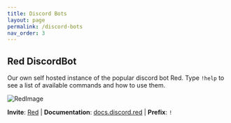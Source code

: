 ```yaml
---
title: Discord Bots
layout: page
permalink: /discord-bots
nav_order: 3
---
```


## Red DiscordBot
Our own self hosted instance of the popular discord bot Red.
Type `!help` to see a list of available commands and how to use them.

![RedImage][RedImage]

 **Invite**: [Red][RedInvite] | **Documentation**: [docs.discord.red][RedDocs] | **Prefix**: `!`


[RedImage]: https://encrypted-tbn0.gstatic.com/images?q=tbn:ANd9GcQnZBUt2Srd87biqWhJ_MgVHGYvX_Spc50f1w
[RedInvite]: https://discord.com/oauth2/authorize?client_id=1181304647508574248&scope=bot+applications.commands&permissions=8
[RedDocs]: https://docs.discord.red/en/stable/



